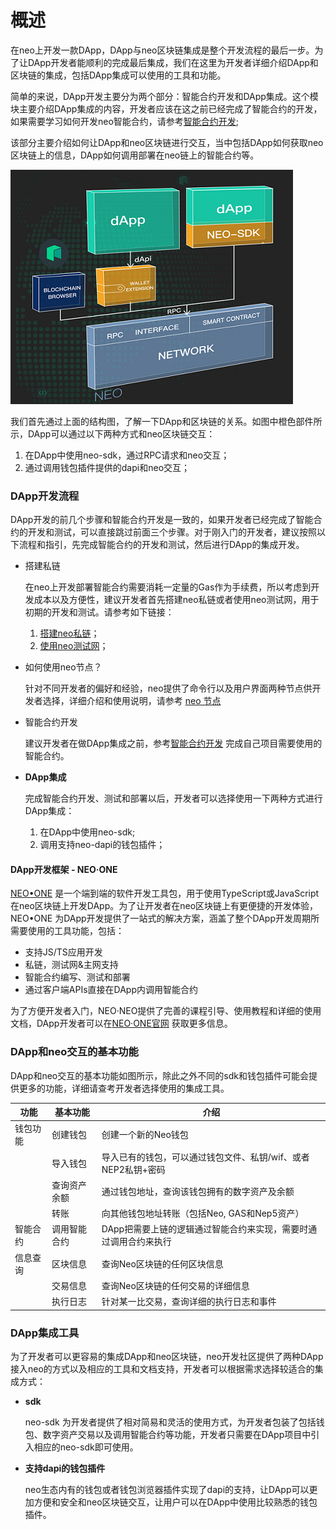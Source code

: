# 概述

在neo上开发一款DApp，DApp与neo区块链集成是整个开发流程的最后一步。为了让DApp开发者能顺利的完成最后集成，我们在这里为开发者详细介绍DApp和区块链的集成，包括DApp集成可以使用的工具和功能。

简单的来说，DApp开发主要分为两个部分：智能合约开发和DApp集成。这个模块主要介绍DApp集成的内容，开发者应该在这之前已经完成了智能合约的开发，如果需要学习如何开发neo智能合约，请参考[智能合约开发](../sc/gettingstarted/introduction.md); 

该部分主要介绍如何让DApp和neo区块链进行交互，当中包括DApp如何获取neo区块链上的信息，DApp如何调用部署在neo链上的智能合约等。

![structure](./assets/structure.png)

我们首先通过上面的结构图，了解一下DApp和区块链的关系。如图中橙色部件所示，DApp可以通过以下两种方式和neo区块链交互：

1. 在DApp中使用neo-sdk，通过RPC请求和neo交互；
2. 通过调用钱包插件提供的dapi和neo交互；

### DApp开发流程

DApp开发的前几个步骤和智能合约开发是一致的，如果开发者已经完成了智能合约的开发和测试，可以直接跳过前面三个步骤。对于刚入门的开发者，建议按照以下流程和指引，先完成智能合约的开发和测试，然后进行DApp的集成开发。

- 搭建私链

  在neo上开发部署智能合约需要消耗一定量的Gas作为手续费，所以考虑到开发成本以及方便性，建议开发者首先搭建neo私链或者使用neo测试网，用于初期的开发和测试。请参考如下链接：

  1. [搭建neo私链](../network/private-chain/solo.md)；
  2. [使用neo测试网](../network/testnet.md)；

- 如何使用neo节点？

  针对不同开发者的偏好和经验，neo提供了命令行以及用户界面两种节点供开发者选择，详细介绍和使用说明，请参考 [neo 节点](../node/introduction.md)

- 智能合约开发

  建议开发者在做DApp集成之前，参考[智能合约开发](../sc/gettingstarted/introduction.md) 完成自己项目需要使用的智能合约。

- **DApp集成**

  完成智能合约开发、测试和部署以后，开发者可以选择使用一下两种方式进行DApp集成：
  
  1. 在DApp中使用neo-sdk;
  2. 调用支持neo-dapi的钱包插件；

#### DApp开发框架 - NEO·ONE

[NEO•ONE]( https://neo-one.io/blog/2018/11/14/introducing-neo-one ) 是一个端到端的软件开发工具包，用于使用TypeScript或JavaScript在neo区块链上开发DApp。为了让开发者在neo区块链上有更便捷的开发体验， NEO•ONE 为DApp开发提供了一站式的解决方案，涵盖了整个DApp开发周期所需要使用的工具功能，包括：

+ 支持JS/TS应用开发
+ 私链，测试网&主网支持
+ 智能合约编写、测试和部署
+ 通过客户端APIs直接在DApp内调用智能合约

为了方便开发者入门，NEO·NEO提供了完善的课程引导、使用教程和详细的使用文档，DApp开发者可以在[NEO·ONE官网]( https://neo-one.io/ ) 获取更多信息。

### DApp和neo交互的基本功能

DApp和neo交互的基本功能如图所示，除此之外不同的sdk和钱包插件可能会提供更多的功能，详细请查考开发者选择使用的集成工具。

| 功能     | 基本功能     | 介绍                                                         |
| -------- | ------------ | ------------------------------------------------------------ |
| 钱包功能 | 创建钱包     | 创建一个新的Neo钱包                                          |
|          | 导入钱包     | 导入已有的钱包，可以通过钱包文件、私钥/wif、或者NEP2私钥+密码 |
|          | 查询资产余额 | 通过钱包地址，查询该钱包拥有的数字资产及余额                 |
|          | 转账         | 向其他钱包地址转账（包括Neo, GAS和Nep5资产）                 |
| 智能合约 | 调用智能合约 | DApp把需要上链的逻辑通过智能合约来实现，需要时通过调用合约来执行 |
| 信息查询 | 区块信息     | 查询Neo区块链的任何区块信息                                  |
|          | 交易信息     | 查询Neo区块链的任何交易的详细信息                            |
|          | 执行日志     | 针对某一比交易，查询详细的执行日志和事件                     |

### DApp集成工具

为了开发者可以更容易的集成DApp和neo区块链，neo开发社区提供了两种DApp接入neo的方式以及相应的工具和文档支持，开发者可以根据需求选择较适合的集成方式：

- **sdk**

  neo-sdk 为开发者提供了相对简易和灵活的使用方式，为开发者包装了包括钱包、数字资产交易以及调用智能合约等功能，开发者只需要在DApp项目中引入相应的neo-sdk即可使用。

- **支持dapi的钱包插件**

  neo生态内有的钱包或者钱包浏览器插件实现了dapi的支持，让DApp可以更加方便和安全和neo区块链交互，让用户可以在DApp中使用比较熟悉的钱包插件。

